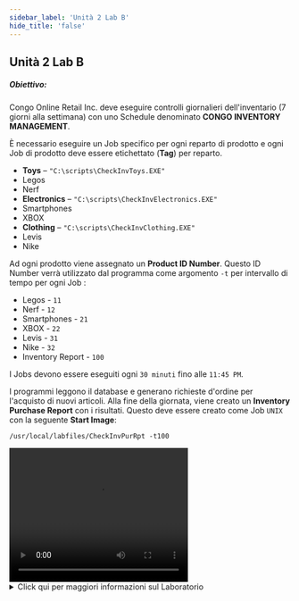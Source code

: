 ```yaml
---
sidebar_label: 'Unità 2 Lab B'
hide_title: 'false'
---
```


## Unità 2 Lab B

##### Obiettivo:

Congo Online Retail Inc. deve eseguire controlli giornalieri dell'inventario (7 giorni alla settimana) con uno Schedule denominato **CONGO INVENTORY MANAGEMENT**.

È necessario eseguire un Job specifico per ogni reparto di prodotto e ogni Job di prodotto deve essere etichettato (**Tag**) per reparto.
  
*	**Toys** – ```"C:\scripts\CheckInvToys.EXE"```
  *	Legos
  *	Nerf
*	**Electronics** – ```"C:\scripts\CheckInvElectronics.EXE"```
  *	Smartphones
  *	XBOX
*	**Clothing** – ```"C:\scripts\CheckInvClothing.EXE"```
  *	Levis
  *	Nike

Ad ogni prodotto viene assegnato un **Product ID Number**. Questo ID Number verrà utilizzato dal programma come argomento ```-t``` per intervallo di tempo per ogni Job :

  * Legos - ```11```
  * Nerf - ```12```
  * Smartphones - ```21```
  * XBOX - ```22```
  * Levis - ```31```
  * Nike - ```32```
  * Inventory Report - ```100```

I Jobs devono essere eseguiti ogni ```30 minuti``` fino alle ```11:45 PM```.

I programmi leggono il database e generano richieste d'ordine per l'acquisto di nuovi articoli. Alla fine della giornata, viene creato un **Inventory Purchase Report** con i risultati. Questo deve essere creato come Job ```UNIX``` con la seguente **Start Image**:

```/usr/local/labfiles/CheckInvPurRpt -t100```  

<div>
<video width="320" height="240" controls>
  <source src="videobasic/U2LabB.mp4" type="video/mp4"></source>
Your browser does not support the video tag.
</video>
</div>

<details>

<summary>Click qui per maggiori informazioni sul Laboratorio</summary>

**Istruzioni di Laboratorio**:

* Creare uno Schedule chiamato **Congo Inventory Management**
* **Monday-Sunday** sono i giorni laborativi
* Impostare l'Auto-build per lo Schedule ```7``` giorni in anticipo per ```1``` giorno
* Impostare l'Auto-delete per lo Schedule per ```7``` days
* Aggiungi **documentazione** per lo Schedule
* Crea un Job ```Windows``` per ciascuno dei prodotti nell'introduzione
* Assegna a ciascun Job lo stesso nome del suo prodotto
* Il Job deve essere eseguito con l'utente ```SMATRAINING\SMAUSER```
* Il Job deve essere eseguito sulla macchina ```SMATRAINING```
* Richiamare i programmi sulla riga di comando. Per esempio::
  
  ```   
  “C:\scripts\CheckInvToys.EXE” -t11  
  ```

* Questi Jobs devono essere eseguiti dal lunedì alla domenica
* Questi Jobs devono essere eseguiti ```ogni 30 minuti``` quando sono finiti ok
* L'ultimo tempo di esecuzione dei 6 Jobs è ```11:45 PM```
* Aggiungi la documentazione per ogni Job. Esempio: Nerf
* Tagga questi 6 Jobs in base al tipo di prodotto (**Toys**, **Electronics**, or **Clothing**)
* Crea un Job ```Unix``` chiamato **Inventory Purchase Report**
* Questo Job deve essere eseguito sulla macchina ```SUSEVM``` machine
* Questo Job deve essere eseguito come Group id/User ID ```0/0```
* Richiamare i programmi sulla riga di comando. Per esempio:

  ```  
  /usr/local/labfiles/CheckInvPurRpt -t100  
  ```  
  
* Questo Jobs deve essere eseguito dal lunedì alla domenica
* Il report di acquisto dell'inventario richiede i 6 processi di Windows e deve essere eseguito dopo che tutte le esecuzioni sono state completate
* Effettuare le **Build** dello Schedule per oggi e domani

:::note Nota
_Al termine, visualizzare i risultati nel **Workflow designer**. Quindi effettuare la Build dello Schedule in stato rilasciato per oggi e controllare l'esecuzione in **Solution Manager**_
:::

<a href="imgbasic/306.png" target="_blank"><img src="imgbasic/306.png" width="500"></img></a>

</details>